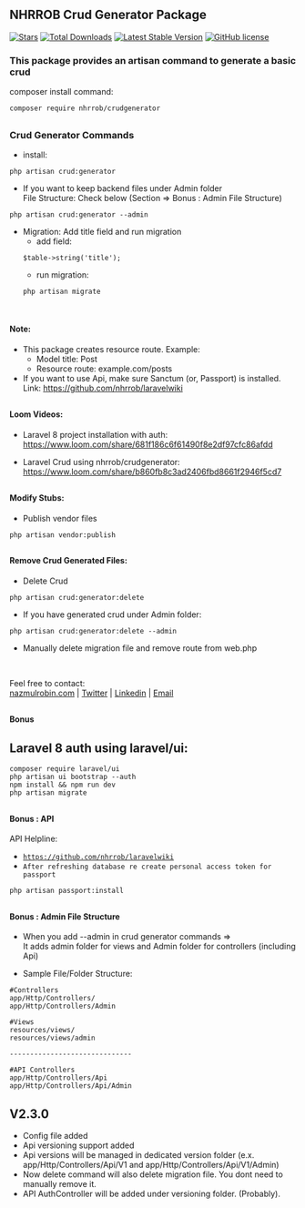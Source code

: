 ## NHRROB Crud Generator Package

<p align="left">
<a href="https://github.com/nhrrob/crudgenerator/stargazers"><img src="https://img.shields.io/github/stars/nhrrob/crudgenerator?style=flat-square" alt="Stars"></a>
<a href="https://packagist.org/packages/nhrrob/crudgenerator"><img src="https://img.shields.io/packagist/dt/nhrrob/crudgenerator.svg?style=flat-square" alt="Total Downloads"></a>
<a href="https://packagist.org/packages/nhrrob/crudgenerator"><img src="https://img.shields.io/packagist/v/nhrrob/crudgenerator" alt="Latest Stable Version"></a>
<a href="https://github.com/nhrrob/crudgenerator/blob/master/LICENSE.md"><img alt="GitHub license" src="https://img.shields.io/github/license/nhrrob/crudgenerator"></a>
</p>

### This package provides an artisan command to generate a basic crud

composer install command: 
```
composer require nhrrob/crudgenerator
```

## 

### Crud Generator Commands
- install: 

```
php artisan crud:generator
```
- If you want to keep backend files under Admin folder
<br>File Structure: Check below (Section => Bonus : Admin File Structure)
```
php artisan crud:generator --admin
```

- Migration: Add title field and run migration
   - add field: 
   ```
   $table->string('title');
   ```
   - run migration: 
   ```
   php artisan migrate
   ```

<br>


#### Note: 
- This package creates resource route.
   Example:
   - Model title: Post
   - Resource route: example.com/posts 
- If you want to use Api, make sure Sanctum (or, Passport) is installed.
   <br>Link: <a href="https://github.com/nhrrob/laravelwiki">https://github.com/nhrrob/laravelwiki</a> 

## 

#### Loom Videos: 
- Laravel 8 project installation with auth: 
<br>https://www.loom.com/share/681f186c6f61490f8e2df97cfc86afdd 

- Laravel Crud using nhrrob/crudgenerator: 
<br>https://www.loom.com/share/b860fb8c3ad2406fbd8661f2946f5cd7 

## 

#### Modify Stubs:
- Publish vendor files 
```
php artisan vendor:publish
```

## 

#### Remove Crud Generated Files:
- Delete Crud
```
php artisan crud:generator:delete
```
- If you have generated crud under Admin folder:
```
php artisan crud:generator:delete --admin
```

- Manually delete migration file and remove route from web.php

<br>

Feel free to contact:  
<a href="https://www.nazmulrobin.com/">nazmulrobin.com</a> | <a href="https://twitter.com/nhr_rob">Twitter</a> | <a href="https://www.linkedin.com/in/nhrrob/">Linkedin</a> | <a href="mailto:robin.sust08@gmail.com">Email</a>


## 

#### Bonus 
Laravel 8 auth using laravel/ui:
- 
```
composer require laravel/ui
php artisan ui bootstrap --auth
npm install && npm run dev
php artisan migrate
``` 

## 


#### Bonus : API 
API Helpline:
- <code>https://github.com/nhrrob/laravelwiki</code>
- <code>After refreshing database re create personal access token for passport</code>
```
php artisan passport:install
```

##

#### Bonus : Admin File Structure
- When you add --admin in crud generator commands => 
<br>It adds admin folder for views and Admin folder for controllers (including Api)

- Sample File/Folder Structure:

```
#Controllers
app/Http/Controllers/
app/Http/Controllers/Admin

#Views
resources/views/
resources/views/admin

------------------------------

#API Controllers
app/Http/Controllers/Api
app/Http/Controllers/Api/Admin
```

## V2.3.0
- Config file added
- Api versioning support added
- Api versions will be managed in dedicated version folder (e.x. app/Http/Controllers/Api/V1 and app/Http/Controllers/Api/V1/Admin)
- Now delete command will also delete migration file. You dont need to manually remove it.
- API AuthController will be added under versioning folder. (Probably).
